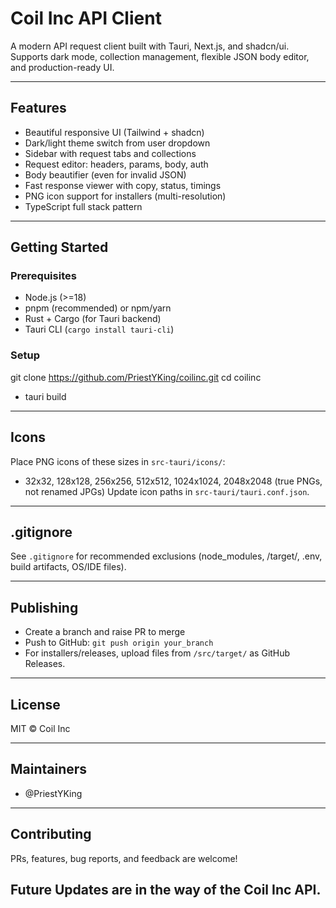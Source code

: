 # Coil Inc API Client

A modern API request client built with Tauri, Next.js, and shadcn/ui.
Supports dark mode, collection management, flexible JSON body editor, and production-ready UI.

---

## Features

- Beautiful responsive UI (Tailwind + shadcn)
- Dark/light theme switch from user dropdown
- Sidebar with request tabs and collections
- Request editor: headers, params, body, auth
- Body beautifier (even for invalid JSON)
- Fast response viewer with copy, status, timings
- PNG icon support for installers (multi-resolution)
- TypeScript full stack pattern

---

## Getting Started

### Prerequisites

- Node.js (>=18)
- pnpm (recommended) or npm/yarn
- Rust + Cargo (for Tauri backend)
- Tauri CLI (`cargo install tauri-cli`)

### Setup

git clone https://github.com/PriestYKing/coilinc.git
cd coilinc
- tauri build


---

## Icons

Place PNG icons of these sizes in `src-tauri/icons/`:

- 32x32, 128x128, 256x256, 512x512, 1024x1024, 2048x2048 (true PNGs, not renamed JPGs)
Update icon paths in `src-tauri/tauri.conf.json`.

---

## .gitignore

See `.gitignore` for recommended exclusions (node_modules, /target/, .env, build artifacts, OS/IDE files).

---

## Publishing

- Create a branch and raise PR to merge
- Push to GitHub: `git push origin your_branch`
- For installers/releases, upload files from `/src/target/` as GitHub Releases.

---

## License

MIT © Coil Inc

---

## Maintainers

- @PriestYKing

---

## Contributing

PRs, features, bug reports, and feedback are welcome!

## Future Updates are in the way of the Coil Inc API.
